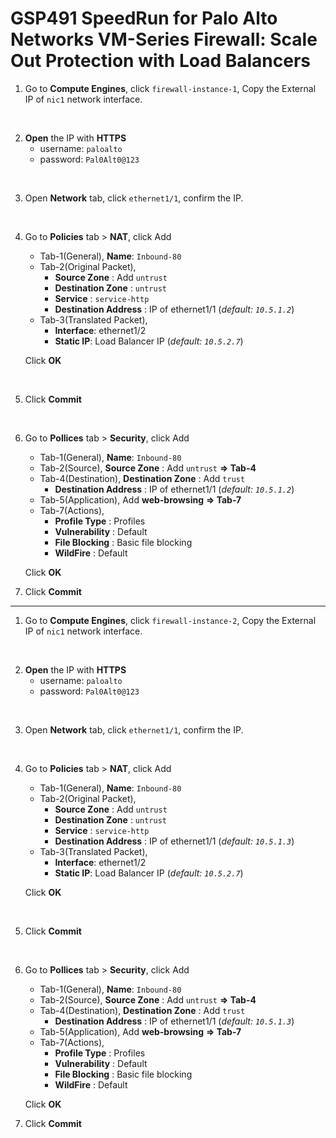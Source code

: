 # GSP491 SpeedRun for Palo Alto Networks VM-Series Firewall: Scale Out Protection with Load Balancers

1. Go to **Compute Engines**, click `firewall-instance-1`, Copy the External IP of `nic1` network interface.
<br>

2. **Open** the IP with **HTTPS**
   - username: `paloalto`
   - password: `Pal0Alt0@123`
<br>

3. Open **Network** tab, click `ethernet1/1`, confirm the IP.
<br>

4. Go to **Policies** tab > **NAT**, click Add
   - Tab-1(General), **Name**: `Inbound-80`
   - Tab-2(Original Packet), 
      - **Source Zone** : Add `untrust`
      - **Destination Zone** : `untrust`
      - **Service** : `service-http`
      - **Destination Address** : IP of ethernet1/1 (_default: `10.5.1.2`_)
   - Tab-3(Translated Packet), 
      - **Interface**: ethernet1/2
      - **Static IP**: Load Balancer IP (_default: `10.5.2.7`_)

    Click **OK**
<br>

5. Click **Commit**
<br>

6. Go to **Pollices** tab > **Security**, click Add            
   - Tab-1(General), **Name**: `Inbound-80`
   - Tab-2(Source),  **Source Zone** : Add `untrust`
     **⇒ Tab-4**
   - Tab-4(Destination), **Destination Zone** : Add `trust`
      - **Destination Address** : IP of ethernet1/1 (_default: `10.5.1.2`_)
   - Tab-5(Application), Add **web-browsing**
     **=> Tab-7**
   - Tab-7(Actions),
      - **Profile Type** : Profiles
      - **Vulnerability** : Default
      - **File Blocking** : Basic file blocking
      - **WildFire** : Default
    
    Click **OK**
    <br>

7. Click **Commit**

* * *

1. Go to **Compute Engines**, click `firewall-instance-2`, Copy the External IP of `nic1` network interface.
<br>

2. **Open** the IP with **HTTPS**
   - username: `paloalto`
   - password: `Pal0Alt0@123`
<br>

3. Open **Network** tab, click `ethernet1/1`, confirm the IP.
<br>

4. Go to **Policies** tab > **NAT**, click Add
   - Tab-1(General), **Name**: `Inbound-80`
   - Tab-2(Original Packet), 
      - **Source Zone** : Add `untrust`
      - **Destination Zone** : `untrust`
      - **Service** : `service-http`
      - **Destination Address** : IP of ethernet1/1 (_default: `10.5.1.3`_)
   - Tab-3(Translated Packet), 
      - **Interface**: ethernet1/2
      - **Static IP**: Load Balancer IP (_default: `10.5.2.7`_)

    Click **OK**
<br>

5. Click **Commit**
<br>

6. Go to **Pollices** tab > **Security**, click Add            
   - Tab-1(General), **Name**: `Inbound-80`
   - Tab-2(Source),  **Source Zone** : Add `untrust`
     **⇒ Tab-4**
   - Tab-4(Destination), **Destination Zone** : Add `trust`
      - **Destination Address** : IP of ethernet1/1 (_default: `10.5.1.3`_)
   - Tab-5(Application), Add **web-browsing**
     **=> Tab-7**
   - Tab-7(Actions),
      - **Profile Type** : Profiles
      - **Vulnerability** : Default
      - **File Blocking** : Basic file blocking
      - **WildFire** : Default
    
    Click **OK**
    <br>

7. Click **Commit**
